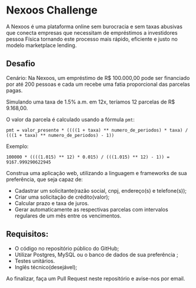 # Nexoos Challenge

A Nexoos é uma plataforma online sem burocracia e sem taxas abusivas que conecta empresas
que necessitam de empréstimos a investidores pessoa Física tornando este processo mais rápido, eficiente e justo no modelo marketplace lending.

## Desafio

Cenário: Na Nexoos, um empréstimo de R$ 100.000,00 pode ser financiado por até 200 pessoas e cada um recebe uma fatia proporcional das parcelas pagas.

Simulando uma taxa de 1.5% a.m. em 12x, teríamos 12 parcelas de R$ 9.168,00.

O valor da parcela é calculado usando a fórmula `pmt`:

```
pmt = valor_presente * ((((1 + taxa) ** numero_de_periodos) * taxa) / (((1 + taxa) ** numero_de_periodos) - 1))
```

Exemplo:

```
100000 * ((((1.015) ** 12) * 0.015) / (((1.015) ** 12) - 1)) = 9167.999290622945
```

Construa uma aplicação web, utilizando a linguagem e frameworks de sua preferência, que seja capaz de:
- Cadastrar um solicitante(razão social, cnpj, endereço(s) e telefone(s));
- Criar uma solicitação de crédito(valor);
- Calcular prazo e taxa de juros.
- Gerar automaticamente as respectivas parcelas com intervalos regulares de um mês entre os vencimentos. 

## Requisitos:

- O código no repositório público do GitHub;
- Utilizar Postgres, MySQL ou o banco de dados de sua preferência ;
- Testes unitários.
- Inglês técnico(desejável);

Ao finalizar, faça um Pull Request neste repositório e avise-nos por email.
